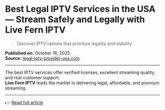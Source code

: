 # Best Legal IPTV Services in the USA — Stream Safely and Legally with Live Fern IPTV

> Discover IPTV options that prioritize legality and stability.

**Published on:** October 16, 2025  
**Source:** [legal-iptv-provider-usa.com](https://legal-iptv-provider-usa.com/best-legal-iptv-services-in-the-usa-stream-safely-and-legally-with-live-fern-iptv/)

---

The best IPTV services offer verified licenses, excellent streaming quality, and real customer support.  
**Live Fern IPTV** leads the market in delivering legal, affordable, and premium streaming.

---

👉 [Read full article](https://legal-iptv-provider-usa.com/best-legal-iptv-services-in-the-usa-stream-safely-and-legally-with-live-fern-iptv/)
